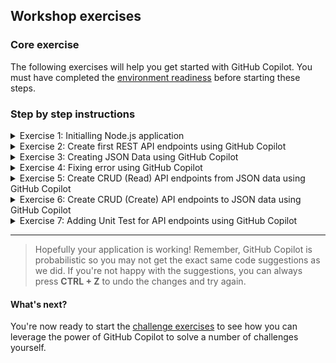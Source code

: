## Workshop exercises

### Core exercise

The following exercises will help you get started with GitHub Copilot. You must have completed the [environment readiness](<./1. environment readiness.md>) before starting these steps.


### Step by step instructions

<details>
<summary>Exercise 1: Initialling Node.js application</summary>

---

**Starting Point**: You should have the repo open in Codespaces (or VS Code)

1. Press ```CTRL + ` ``` to open the terminal window in VS Code if it is not already open.

2. Enter ```npm install``` in the terminal window and press **ENTER** to install the required dependencies. TIP: Ignore any issues displayed after you run this command.

</details>

<details>
<summary>Exercise 2: Create first REST API endpoints using GitHub Copilot</summary>

---

1. Open file: ```app.js```

2. At the file, scroll down to where you find the ```// TODO: Exercise 2``` comment

3. **Replace** the comment to provide context to GitHub Copilot on what you want assistance to do. Try adding the following comment and press **ENTER** to generate a suggestion. 

```javascript
// create an Express REST API server that return JSON data i.e "Salam Malaysia Madani!!" when a user sends a GET request to the server's /api/ path
```

The following is the sample suggested code

```javascript
app.get('/api/', (req, res) => {
    res.json("Salam Malaysia Madani!!");
});
```

Let's start by running the application to learn what it does.

4. Enter ```npm start``` in the terminal window and press **ENTER** to run the application.

5. In the pop-up window that appears in the bottom right corner of the Codespace window, click the **Open in Browser** button. This will securely map port 3000 from the Codespace environment (if you're using Codespaces) to your local browser.

<img width="460" alt="Open in Browser" src="../assets/open-in-browser.jpg">

6. At the browser add the following path ```/api``` and press **ENTER** to run the API endpoint. You should get the following result. 

<img width="300" alt="Open in Browser" src="../assets/first-api-endpoint.jpg">

7. Close the browser window for now and return to the Codespace window.

8. Ensure your focus is in the terminal window and press ``` CTRL + C ``` to stop the application.

</details>

<details>
<summary>Exercise 3: Creating JSON Data using GitHub Copilot</summary>

---

>Let's create a JSON data - list of Malaysian's States using GitHub copilot chat in **Malay Language**

1. Create a new file: ```negeri.json```

2. Click <img width="50" alt="Open in Browser" src="../assets/copilot-chat-icon.png"> **GitHub Copilot Chat** icon

3. Add the following text and press **ENTER** 

```
senarai negeri-negeri di malaysia dalam format JSON - id dan nama negeri
```

4. The following are the sample suggested result 

<img  alt="Open in Browser" src="../assets/copilot-chat-negeri.png">

5. Copy and paste the result to **negeri.json** file

</details>

<details>
<summary>Exercise 4: Fixing error using GitHub Copilot</summary>

---

>Let's fix syntax error using GitHub copilot

1. Open **negeri.json** file

2. Delete all the JSON value starts with ```Wilayah Persekutuan...``` as per the following

```JSON
[
    {"id": 1, "nama": "Johor"},
    {"id": 2, "nama": "Kedah"},
    {"id": 3, "nama": "Kelantan"},
    {"id": 4, "nama": "Melaka"},
    {"id": 5, "nama": "Negeri Sembilan"},
    {"id": 6, "nama": "Pahang"},
    {"id": 7, "nama": "Pulau Pinang"},
    {"id": 8, "nama": "Perak"},
    {"id": 9, "nama": "Perlis"},
    {"id": 10, "nama": "Selangor"},
    {"id": 11, "nama": "Terengganu"},
    {"id": 12, "nama": "Sabah"},
    {"id": 13, "nama": "Sarawak"},
]
```

3. We can see in Codespaces that there is an error at the end of line 14 - ```},```

4. Move the cursor to the error and click <img width="50" alt="Open in Browser" src="../assets/show-code-actions.png"> or <img width="40" alt="Open in Browser" src="../assets/show-code-actions-2.png"> **Show Code Actions** icon. 

5. Select **Explain using Copilot** and read the error explanation at **GitHub copilot chat**

<img  alt="Open in Browser" src="../assets/explain-using-copilot.png">

6. Move the cursor to the error and click <img width="50" alt="Open in Browser" src="../assets/show-code-actions.png"> or <img width="40" alt="Open in Browser" src="../assets/show-code-actions-2.png"> **Show Code Actions** icon again and select **Fix using Copilot**, view the possible suggestion and click **Accept**

<img  alt="Open in Browser" src="../assets/fix-using-copilot.png">


</details>

<details>
<summary>Exercise 5: Create CRUD (Read) API endpoints from JSON data using GitHub Copilot</summary>

---

>Let's create a REST API endpoints to read data from the JSON file

1. Open file: ```app.js```

2. At the file, scroll down to where you find the ```// TODO: Exercise 5``` comment

3. **Replace** the comment to provide context to GitHub Copilot to create a REST API endpoints to read data from the JSON file. Try adding the following comment and press **ENTER** to generate a suggestion. 

```javascript
// create a route in the Express server that returns the JSON data from the "negeri.json" file when a user sends a GET request to the server's /api/negeri path
```

2. The following is the sample suggested code

```javascript
const negeri = require('./negeri.json');
app.get('/api/negeri', (req, res) => {
    res.json(negeri);
});
```
---

>Let's start by running the application to learn what it does.

3. Enter ```npm start``` in the terminal window and press **ENTER** to run the application.

4. In the pop-up window that appears in the bottom right corner of the Codespace window, click the **Open in Browser** button. This will securely map port 3000 from the Codespace environment (if you're using Codespaces) to your local browser.

<img width="460" alt="Open in Browser" src="../assets/open-in-browser.jpg">

5. At the browser add the following path ```/api/negeri``` and press **ENTER** to run the API endpoint. You should get the following result. 

<img width="700" alt="Open in Browser" src="../assets/api-negeri-get.png">

or

7. Open file: ```uji.http```, scroll down to where you find the ```// Exercise 5``` comment, click ```Send Request``` to execute GET request to API endpoints

<img width="400" alt="Open in Browser" src="../assets/rest-exercise-5.png">

8. An output window will display JSON data

7. At the terminal window, press ``` CTRL + C ``` to stop the application.

</details>

<details>
<summary>Exercise 6: Create CRUD (Create) API endpoints to JSON data using GitHub Copilot</summary>

---

>Let's create a REST API endpoints to add a data to the JSON file

1. Open file: ```app.js```

2. At the file, scroll down to where you find the ```// TODO: Exercise 6``` comment

3. **Replace** the comment to provide context to GitHub Copilot to create a REST API endpoints to add data to the JSON file. Try adding the following comment and press **ENTER** to generate a suggestion. 

```javascript
// create a POST request route in the Express server that add a new state as JSON object to the JSON data array from the "negeri.json" file and save the file
```

2. The following is the sample suggested code

```javascript
app.use(express.json());
app.post('/api/negeri', (req, res) => {
    fs.readFile('negeri.json', 'utf8', (err, data) => {
        if (err) {
            console.error(err);
            res.status(500).json({ error: 'Internal Server Error' });
        } else {
            const negeri = JSON.parse(data);
            negeri.push(req.body);
            fs.writeFile('negeri.json', JSON.stringify(negeri), (err) => {
                if (err) {
                    console.error(err);
                    res.status(500).json({ error: 'Internal Server Error' });
                } else {
                    res.json({ message: 'State added successfully' });
                }
            });
        }
    });
});
```
---

>Let's start by running the application to learn what it does.

3. Enter ```npm start``` in the current terminal window and press **ENTER** to run the application.

4. Open file: ```uji.http```

5. At the file, scroll down to where you find the ```// Exercise 6``` comment, click ```Send Request``` to execute POST request to API endpoints

<img width="400" alt="Open in Browser" src="../assets/rest-exercise-6.png">

6. An output window will display the following similar result

```
HTTP/1.1 200 OK
X-Powered-By: Express
Content-Type: application/json; charset=utf-8
Content-Length: 38
ETag: W/"26-ZESQLMmbZebMQs27fAztX4eUBLc"
Date: Wed, 21 Feb 2024 05:30:38 GMT
Connection: close

{
  "message": "State added successfully"
}
```

6. Open **negeri.json** file and verify that the new entry listed in the list

or

7. Open file: ```uji.http```, scroll down to where you find the ```// Exercise 5``` comment, click ```Send Request``` to execute GET request to API endpoints

<img width="400" alt="Open in Browser" src="../assets/rest-exercise-5.png">

8. An output window will display JSON data with the new added entry

</details>

<details>
<summary>Exercise 7: Adding Unit Test for API endpoints using GitHub Copilot</summary>

---

>Let's create a Unit Test for the REST API endpoints.

1. Open **app.js**, select all the REST API routes, press ```CTRL + I``` to open **GitHub Copilot Chat**

<img width="400" alt="Open in Browser" src="../assets/copilot-tests.png">

3. Type **/tests** and press **ENTER**.

<img width="400" alt="Open in Browser" src="../assets/copilot-create-tests.png">

4. Press **Accept** to automatically create a test file: **app.test.js**

5. The following is the sample suggested code:

```javascript
const fs = require('fs');
const request = require('supertest');
const app = require('./app');

describe('app.js', () => {
  describe('GET /api/', () => {
    it('should return "Salam Malaysia Madani!!"', async () => {
      const response = await request(app).get('/api/');
      expect(response.status).toBe(200);
      expect(response.body).toBe('Salam Malaysia Madani!!');
    });
  });

  describe('GET /api/negeri', () => {
    it('should return the JSON data from negeri.json', async () => {
      const response = await request(app).get('/api/negeri');
      expect(response.status).toBe(200);
      expect(response.body).toEqual(expect.any(Array));
    });
  });

  describe('POST /api/negeri', () => {
    it('should add a new state to negeri.json', async () => {
      const newNegeri = { name: 'New State' };
      const response = await request(app)
        .post('/api/negeri')
        .send(newNegeri);
      expect(response.status).toBe(200);
      expect(response.text).toBe('State added successfully');

      // Verify that the new state is added to negeri.json
      const data = fs.readFileSync('negeri.json', 'utf8');
      const negeri = JSON.parse(data);
      expect(negeri).toContainEqual(newNegeri);
    });

    it('should return 500 Internal Server Error if file reading or writing fails', async () => {
      // Mock fs.readFile to simulate an error
      jest.spyOn(fs, 'readFile').mockImplementation((path, encoding, callback) => {
        callback(new Error('File read error'));
      });

      const newNegeri = { name: 'New State' };
      const response = await request(app)
        .post('/api/negeri')
        .send(newNegeri);
      expect(response.status).toBe(500);
      expect(response.text).toBe('Internal Server Error');

      // Restore the original implementation of fs.readFile
      fs.readFile.mockRestore();
    });
  });
});
```

6. Press ```CTRL + ` ``` to open the terminal window in codespaces if it is not already open.

7. Enter ```npm test ``` to run the test and verify the test result.

</details>


---


>Hopefully your application is working! Remember, GitHub Copilot is probabilistic so you may not get the exact same code suggestions as we did. If you're not happy with the suggestions, you can always press **CTRL + Z** to undo the changes and try again.


#### What's next?
You're now ready to start the [challenge exercises](<./3. challenge exercises.md>) to see how you can leverage the power of GitHub Copilot to solve a number of challenges yourself.
